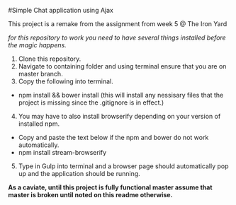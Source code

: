 #Simple Chat application using Ajax

This project is a remake from the assignment from week 5 @ The Iron Yard

*for this repository to work you need to have several things installed before the magic happens.*

1. Clone this repository.
2. Navigate to containing folder and using terminal ensure that you are on master branch.
3. Copy the following into terminal.  
  - npm install && bower install (this will install any nessisary files that the project is missing since the .gitignore is in effect.)
4. You may have to also install browserify depending on your version of installed npm.
  - Copy and paste the text below if the npm and bower do not work automatically.
  - npm install stream-browserify
5. Type in Gulp into terminal and a browser page should automatically pop up and the application should be running.

****As a caviate, until this project is fully functional master assume that master is broken until noted on this readme otherwise.****
